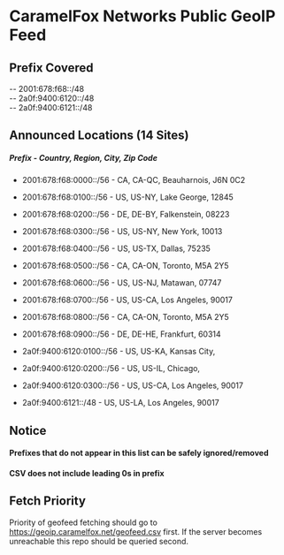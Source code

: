# CaramelFox Networks Public GeoIP Feed  
## Prefix Covered  
-- 2001:678:f68::/48   
-- 2a0f:9400:6120::/48   
-- 2a0f:9400:6121::/48   
## Announced Locations (14 Sites)  
##### Prefix - Country, Region, City, Zip Code  
- 2001:678:f68:0000::/56 - CA, CA-QC, Beauharnois, J6N 0C2  
- 2001:678:f68:0100::/56 - US, US-NY, Lake George, 12845  
- 2001:678:f68:0200::/56 - DE, DE-BY, Falkenstein, 08223
- 2001:678:f68:0300::/56 - US, US-NY, New York, 10013  
- 2001:678:f68:0400::/56 - US, US-TX, Dallas, 75235
- 2001:678:f68:0500::/56 - CA, CA-ON, Toronto, M5A 2Y5
- 2001:678:f68:0600::/56 - US, US-NJ, Matawan, 07747  
- 2001:678:f68:0700::/56 - US, US-CA, Los Angeles, 90017  
- 2001:678:f68:0800::/56 - CA, CA-ON, Toronto, M5A 2Y5
- 2001:678:f68:0900::/56 - DE, DE-HE, Frankfurt, 60314

- 2a0f:9400:6120:0100::/56 - US, US-KA, Kansas City,
- 2a0f:9400:6120:0200::/56 - US, US-IL, Chicago,
- 2a0f:9400:6120:0300::/56 - US, US-CA, Los Angeles, 90017

- 2a0f:9400:6121::/48 - US, US-LA, Los Angeles, 90017

## Notice  
#### Prefixes that do not appear in this list can be safely ignored/removed
#### CSV does not include leading 0s in prefix 

## Fetch Priority
Priority of geofeed fetching should go to https://geoip.caramelfox.net/geofeed.csv first. If the server becomes unreachable this repo should be queried second. 
